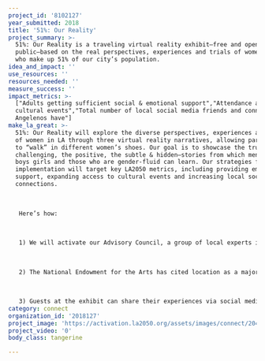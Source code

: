 ```yaml
---
project_id: '8102127'
year_submitted: 2018
title: '51%: Our Reality'
project_summary: >-
  51%: Our Reality is a traveling virtual reality exhibit—free and open to the
  public—based on the real perspectives, experiences and trials of women in LA,
  who make up 51% of our city’s population.
idea_and_impact: ''
use_resources: ''
resources_needed: ''
measure_success: ''
impact_metrics: >-
  ["Adults getting sufficient social & emotional support","Attendance at
  cultural events","Total number of local social media friends and connections
  Angelenos have"]
make_la_great: >-
  51%: Our Reality will explore the diverse perspectives, experiences and trials
  of women in LA through three virtual reality narratives, allowing participants
  to “walk” in different women’s shoes. Our goal is to showcase the true, the
  challenging, the positive, the subtle & hidden—stories from which men, women,
  boys girls and those who are gender-fluid can learn. Our strategies for
  implementation will target key LA2050 metrics, including providing emotional
  support, expanding access to cultural events and increasing local social media
  connections. 
   
   
   
   Here’s how:
   
   
   
   1) We will activate our Advisory Council, a group of local experts in gender, LGBTQ and race-related issues, to help us responsibly curate a variety of real experiences in our VR narratives. We will conduct a cross-sectional survey to collect data on the current social and emotional needs of women in LA across all demographics, and use these stories to impact our content. 
   
   
   
   2) The National Endowment for the Arts has cited location as a major barrier to arts attendance. (When Going Gets Tough: Barriers and Motivations Affecting Arts Attendance) The 51% exhibit will capitalize on VR’s transportability, hosting traveling exhibits throughout the LA metropolitan area in order to provide more communities with access to cultural events—particularly focusing on transportation-deserts and low-mobility populations such as retirement homes. The exhibit will also be free to all and a shortened experience will be available online.
   
   
   
   3) Guests at the exhibit can share their experiences via social media, using the hashtag #51percentLA, which will be collated on a dedicated website for the exhibit. Additionally, citizens can visit the website and add their own experiences, photos, stories and strategies to make LA a better place for all women. All of these submissions will be collated into a time capsule for future Angelenos to explore LA’s current gender climate. Through this we will connect our city’s future and present.
category: connect
organization_id: '2018127'
project_image: 'https://activation.la2050.org/assets/images/connect/2048-wide/twigg-how-to.jpg'
project_video: '0'
body_class: tangerine

---
```

